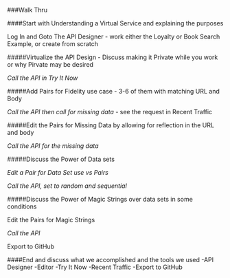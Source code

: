 ###Walk Thru

####Start with Understanding a Virtual Service and explaining the purposes

Log In and Goto The API Designer - work either the Loyalty or Book Search Example, or create from scratch

#####Virtualize the API Design - Discuss making it Private while you work or why Pirvate may be desired

*Call the API in Try It Now*

#####Add Pairs for Fidelity use case - 3-6 of them with matching URL and Body

*Call the API then call for missing data* - see the request in Recent Traffic

#####Edit the Pairs for Missing Data by allowing for reflection in the URL and body

*Call the API for the missing data*

#####Discuss the Power of Data sets

*Edit a Pair for Data Set use vs Pairs*

*Call the API, set to random and sequential*

#####Discuss the Power of Magic Strings over data sets in some conditions

Edit the Pairs for Magic Strings

*Call the API*

Export to GitHub

####End and discuss what we accomplished and the tools we used
  -API Designer
  -Editor
  -Try It Now
  -Recent Traffic
  -Export to GitHub
  
